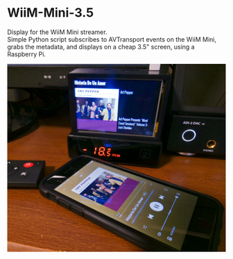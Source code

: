 # WiiM-Mini-3.5
Display for the WiiM Mini streamer.  
Simple Python script subscribes to AVTransport events on the WiiM Mini, grabs the metadata, and displays on a cheap 3.5" screen, using a Raspberry Pi.

![photo](https://github.com/retired-guy/WiiM-Mini-3.5/blob/main/P1290940.jpg)
